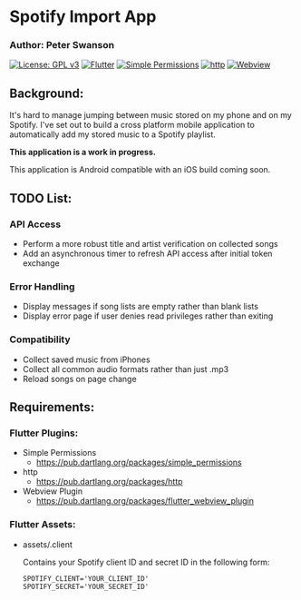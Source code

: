 # Spotify Import App
### Author: Peter Swanson
[![License: GPL v3](https://img.shields.io/badge/License-GPL%20v3-blue.svg)](https://www.gnu.org/licenses/gpl-3.0) 
[![Flutter](https://img.shields.io/badge/Flutter-1.0-green.svg)](https://flutter.io/) 
[![Simple Permissions](https://img.shields.io/badge/Simple%20Permissions-0.1.9-green.svg)](https://pub.dartlang.org/packages/simple_permissions)
[![http](https://img.shields.io/badge/http-0.12.0-green.svg)](https://pub.dartlang.org/packages/http)
[![Webview](https://img.shields.io/badge/Webview-0.3.0+2-green.svg)](https://pub.dartlang.org/packages/flutter_webview_plugin)

## Background:
It's hard to manage jumping between music stored on my phone and on my Spotify. I've set out to build a cross platform mobile application to automatically add my stored music to a Spotify playlist.

<b>This application is a work in progress.</b>

This application is Android compatible with an iOS build coming soon.

## TODO List:
### API Access
- Perform a more robust title and artist verification on collected songs
- Add an asynchronous timer to refresh API access after initial token exchange

### Error Handling
- Display messages if song lists are empty rather than blank lists
- Display error page if user denies read privileges rather than exiting

### Compatibility 
- Collect saved music from iPhones
- Collect all common audio formats rather than just .mp3
- Reload songs on page change

## Requirements:
### Flutter Plugins:
- Simple Permissions
  - https://pub.dartlang.org/packages/simple_permissions
- http
  - https://pub.dartlang.org/packages/http
- Webview Plugin
  - https://pub.dartlang.org/packages/flutter_webview_plugin

### Flutter Assets:
- assets/.client
  
  Contains your Spotify client ID and secret ID in the following form:
  ```
  SPOTIFY_CLIENT='YOUR_CLIENT_ID'
  SPOTIFY_SECRET='YOUR_SECRET_ID'
  ```
